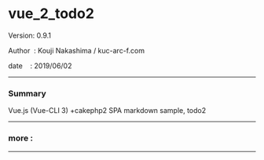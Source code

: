 # vue_2_todo2

 Version: 0.9.1

 Author  : Kouji Nakashima / kuc-arc-f.com

 date    : 2019/06/02

***
### Summary

Vue.js (Vue-CLI 3) +cakephp2 SPA markdown sample, todo2

***
### more :

***

